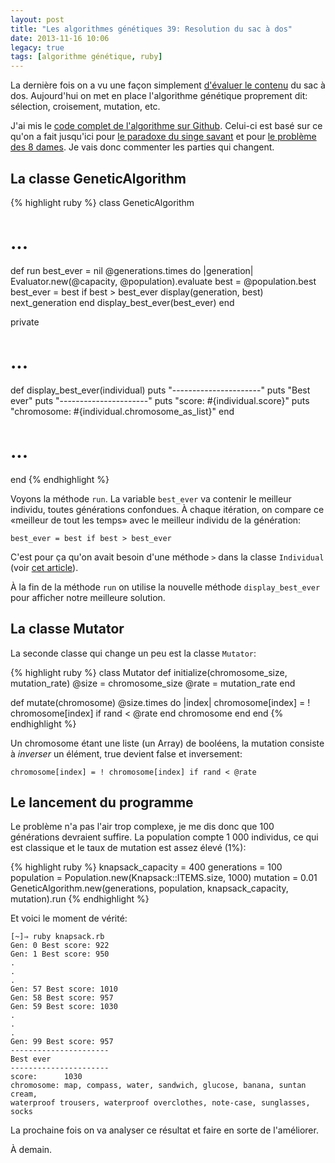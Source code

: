 ```yaml
---
layout: post
title: "Les algorithmes génétiques 39: Resolution du sac à dos"
date: 2013-11-16 10:06
legacy: true
tags: [algorithme génétique, ruby]
---
```




La dernière fois on a vu une façon simplement
[d'évaluer le contenu](http://lkdjiin.github.io/blog/2013/11/13/les-algorithmes-genetiques-demystifies-38-evaluation-du-sac-a-dos/)
du sac à dos.
Aujourd'hui on met en place l'algorithme génétique proprement dit:
sélection, croisement, mutation, etc.

<!-- more -->

J'ai mis le [code complet de l'algorithme sur Github](https://github.com/lkdjiin/knapsack_genetic_algorithm/blob/master/knapsack.rb).
Celui-ci est basé sur ce qu'on a fait jusqu'ici pour
[le paradoxe du singe savant](http://lkdjiin.github.io/blog/2013/09/08/les-algorithmes-genetiques-demystifies-8-le-paradoxe-du-singe-savant/)
et pour [le problème des 8 dames](http://lkdjiin.github.io/blog/2013/09/24/les-algorithmes-genetiques-demystifies-21-probleme-des-8-dames/).
Je vais donc commenter les parties qui changent.

La classe GeneticAlgorithm
--------------------------

{% highlight ruby %}
class GeneticAlgorithm
  # ...

  def run
    best_ever = nil
    @generations.times do |generation|
      Evaluator.new(@capacity, @population).evaluate
      best = @population.best
      best_ever = best if best > best_ever
      display(generation, best)
      next_generation
    end
    display_best_ever(best_ever)
  end

  private

  # ...

  def display_best_ever(individual)
    puts "----------------------"
    puts "Best ever"
    puts "----------------------"
    puts "score:      #{individual.score}"
    puts "chromosome: #{individual.chromosome_as_list}"
  end

  # ...
end
{% endhighlight %}

Voyons la méthode `run`. La variable `best_ever` va contenir le meilleur
individu, toutes générations confondues. À chaque itération, on compare
ce «meilleur de tout les temps» avec le meilleur individu de la génération:

    best_ever = best if best > best_ever

C'est pour ça qu'on avait besoin d'une méthode `>` dans la classe `Individual`
(voir [cet article](http://lkdjiin.github.io/blog/2013/11/12/les-algorithmes-genetiques-demystifies-37-le-probleme-du-sac-a-dos/)).

À la fin de la méthode `run` on utilise la nouvelle méthode `display_best_ever`
pour afficher notre meilleure solution.

La classe Mutator
-----------------

La seconde classe qui change un peu est la classe `Mutator`:

{% highlight ruby %}
class Mutator
  def initialize(chromosome_size, mutation_rate)
    @size = chromosome_size
    @rate = mutation_rate
  end

  def mutate(chromosome)
    @size.times do |index|
      chromosome[index] = ! chromosome[index] if rand < @rate
    end
    chromosome
  end
end
{% endhighlight %}

Un chromosome étant une liste (un Array) de booléens, la mutation consiste
à *inverser* un élément, true devient false et inversement:

    chromosome[index] = ! chromosome[index] if rand < @rate

Le lancement du programme
-------------------------
Le problème n'a pas l'air trop complexe, je me dis donc que 100 générations
devraient suffire. La population compte 1 000 individus, ce qui est
classique et le taux de mutation est assez élevé (1%):

{% highlight ruby %}
knapsack_capacity = 400
generations = 100
population = Population.new(Knapsack::ITEMS.size, 1000)
mutation = 0.01
GeneticAlgorithm.new(generations, population, knapsack_capacity, mutation).run
{% endhighlight %}

Et voici le moment de vérité:

    [~]⇒ ruby knapsack.rb 
    Gen: 0 Best score: 922
    Gen: 1 Best score: 950
    .
    .
    .
    Gen: 57 Best score: 1010
    Gen: 58 Best score: 957
    Gen: 59 Best score: 1030
    .
    .
    .
    Gen: 99 Best score: 957
    ----------------------
    Best ever
    ----------------------
    score:      1030
    chromosome: map, compass, water, sandwich, glucose, banana, suntan cream,
    waterproof trousers, waterproof overclothes, note-case, sunglasses, socks

La prochaine fois on va analyser ce résultat et faire en sorte de
l'améliorer.





À demain.



